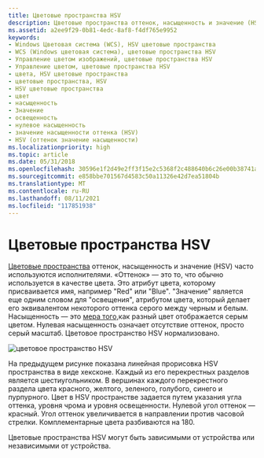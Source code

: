 ```yaml
---
title: Цветовые пространства HSV
description: Цветовые пространства оттенок, насыщенность и значение (HSV) часто используются исполнителями.
ms.assetid: a2ee9f29-0b81-4edc-8af8-f4df765e9952
keywords:
- Windows Цветовая система (WCS), HSV цветовые пространства
- WCS (Windows цветовая система), цветовые пространства HSV
- Управление цветом изображений, цветовые пространства HSV
- Управление цветом, цветовые пространства HSV
- цвета, HSV цветовые пространства
- цветовые пространства, HSV
- HSV цветовые пространства
- цвет
- насыщенность
- Значение
- освещенность
- нулевое насыщенность
- значение насыщенности оттенка (HSV)
- HSV (оттенок значение насыщенности)
ms.localizationpriority: high
ms.topic: article
ms.date: 05/31/2018
ms.openlocfilehash: 30596e1f2d49e2ff3f15e2c5368f2c488640b6c26e00b38741aeb13f055d4ebe
ms.sourcegitcommit: e858bbe701567d4583c50a11326e42d7ea51804b
ms.translationtype: MT
ms.contentlocale: ru-RU
ms.lasthandoff: 08/11/2021
ms.locfileid: "117851938"
---
```

# <a name="hsv-color-spaces"></a>Цветовые пространства HSV

[Цветовые пространства](c.md) оттенок, насыщенность и значение (HSV) часто используются исполнителями. «Оттенок» — это то, что обычно используется в качестве цвета. Это атрибут цвета, которому присваивается имя, например "Red" или "Blue". "Значение" является еще одним словом для "освещения", атрибутом цвета, который делает его эквивалентом некоторого оттенка серого между черным и белым. Насыщенность — это [мера того,](b.md)как разный цвет отображается серым цветом. Нулевая насыщенность означает отсутствие оттенок, просто серый масштаб. Цветовое пространство HSV нормализовано.

![цветовое пространство HSV](images/hsvline.png)

На предыдущем рисунке показана линейная прорисовка HSV пространства в виде хексконе. Каждый из его перекрестных разделов является шестиугольником. В вершинах каждого перекрестного раздела цвета красного, желтого, зеленого, голубого, синего и пурпурного. Цвет в HSV пространстве задается путем указания угла оттенка, уровня чрома и уровня освещенности. Нулевой угол оттенок — красный. Угол оттенок увеличивается в направлении против часовой стрелки. Комплементарные цвета разбиваются на 180.

Цветовые пространства HSV могут быть зависимыми от устройства или независимыми от устройства.

 

 




